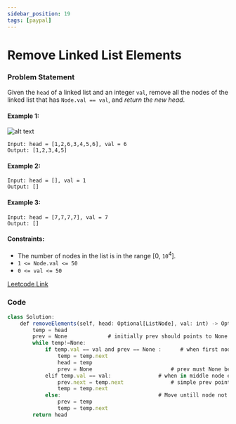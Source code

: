 ```yaml
---
sidebar_position: 19
tags: [paypal]
---
```


# Remove Linked List Elements

### Problem Statement

Given the `head` of a linked list and an integer `val`, remove all the nodes of the linked list that has `Node.val == val`, and _return the new head_.

#### Example 1:

![alt text](https://assets.leetcode.com/uploads/2021/03/06/removelinked-list.jpg)

```
Input: head = [1,2,6,3,4,5,6], val = 6
Output: [1,2,3,4,5]
```

#### Example 2:

```
Input: head = [], val = 1
Output: []
```

#### Example 3:

```
Input: head = [7,7,7,7], val = 7
Output: []
```

#### Constraints:

- The number of nodes in the list is in the range [0, `10`<sup>4</sup>].
- `1 <= Node.val <= 50`
- `0 <= val <= 50`

[Leetcode Link](https://leetcode.com/problems/remove-linked-list-elements/)

### Code

```jsx title="Python"
class Solution:
    def removeElements(self, head: Optional[ListNode], val: int) -> Optional[ListNode]:
        temp = head
        prev = None             # initially prev should points to None
        while temp!=None:
            if temp.val == val and prev == None :      # when first node is val which has to remove
                temp = temp.next
                head = temp
                prev = None                         # prev must None because still first Node equal to val
            elif temp.val == val:               # when in middle node equal to val
                prev.next = temp.next               # simple prev point to next node
                temp = temp.next
            else:                               # Move untill node not equal to val
                prev = temp
                temp = temp.next
        return head

```
